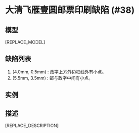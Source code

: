 # 大清飞雁壹圆邮票印刷缺陷 (#38)

## 模型
[REPLACE_MODEL]

## 缺陷列表
1. (4.0mm, 0.5mm) :  政字上方外边框线外有小点。
1. (5.5mm, 3.5mm) :  邮与政字中间有小点。


## 实例


## 描述
[REPLACE_DESCRIPTION]
